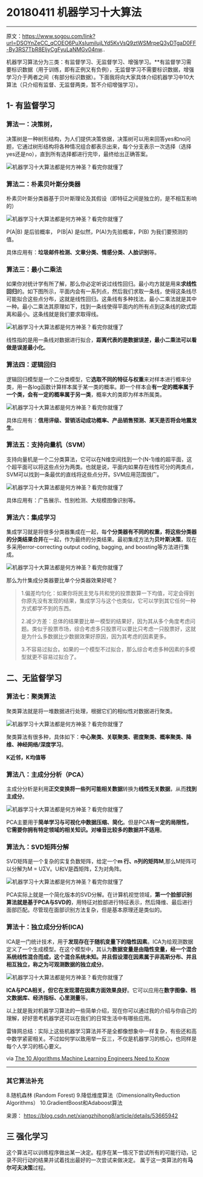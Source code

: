 # 20180411 机器学习十大算法

------

原文：https://www.sogou.com/link?url=DSOYnZeCC_qCOEO6PuXsIumilujLYd5KvVsQ9ztWSMrpeQ3yDTgaD0FF-By3RS7TbR8EljyCgFyuLaNMGv04nw..

机器学习算法分为三类：有监督学习、无监督学习、增强学习。**有监督学习需要标识数据（用于训练，即有正例又有负例），无监督学习不需要标识数据，增强学习介于两者之间（有部分标识数据）。下面我将向大家具体介绍机器学习中10大算法（只介绍有监督、无监督两类，暂不介绍增强学习）。



## 1- 有监督学习

### 算法一：决策树，

决策树是一种树形结构，为人们提供决策依据，决策树可以用来回答yes和no问题，它通过树形结构将各种情况组合都表示出来，每个分支表示一次选择（选择yes还是no），直到所有选择都进行完毕，最终给出正确答案。

![机器学习十大算法都是何方神圣？看完你就懂了](https://static.leiphone.com/uploads/new/article/740_740/201612/5853ee2fd8f31.gif)

### 算法二：朴素贝叶斯分类器

朴素贝叶斯分类器基于贝叶斯理论及其假设（即特征之间是独立的，是不相互影响的）

![机器学习十大算法都是何方神圣？看完你就懂了](https://static.leiphone.com/uploads/new/article/740_740/201612/5853ee8cc757b.png?imageMogr2/format/jpg/quality/90)

P(A|B) 是后验概率， P(B|A) 是似然，P(A)为先验概率，P(B) 为我们要预测的值。

具体应用有：**垃圾邮件检测、文章分类、情感分类、人脸识别**等。

### 算法三：最小二乘法

如果你对统计学有所了解，那么你必定听说过线性回归。最小均方就是用来**求线性回归**的。如下图所示，平面内会有一系列点，然后我们求取一条线，使得这条线尽可能拟合这些点分布，这就是线性回归。这条线有多种找法，最小二乘法就是其中一种。最小二乘法其原理如下，找到一条线使得平面内的所有点到这条线的欧式距离和最小。这条线就是我们要求取得线。

![机器学习十大算法都是何方神圣？看完你就懂了](https://static.leiphone.com/uploads/new/article/740_740/201612/5853eea97ca7e.png?imageMogr2/format/jpg/quality/90)

线性指的是用一条线对数据进行拟合，**距离代表的是数据误差，最小二乘法可以看做是误差最小化**。

### 算法四：逻辑回归

逻辑回归模型是一个二分类模型，它**选取不同的特征与权重**来对样本进行概率分类，用一各log函数计算样本属于某一类的概率。即一个样本会**有一定的概率属于一个类，会有一定的概率属于另一类**，概率大的类即为样本所属类。

![机器学习十大算法都是何方神圣？看完你就懂了](https://static.leiphone.com/uploads/new/article/740_740/201612/5853eec0aa2b9.png?imageMogr2/format/jpg/quality/90)

具体应用有：**信用评级、营销活动成功概率、产品销售预测、某天是否将会地震发生**。

### 算法五：支持向量机（SVM）

支持向量机是一个二分类算法，它可以在N维空间找到一个(N-1)维的超平面，这个超平面可以将这些点分为两类。也就是说，平面内如果存在线性可分的两类点，SVM可以找到一条最优的直线将这些点分开。SVM应用范围很广。

![机器学习十大算法都是何方神圣？看完你就懂了](https://static.leiphone.com/uploads/new/article/740_740/201612/5853eee76c7f1.png?imageMogr2/format/jpg/quality/90)

具体应用有：广告展示、性别检测、大规模图像识别等。

### 算法六：集成学习

集成学习就是将很多分类器集成在一起，每**个分类器有不同的权重，将这些分类器的分类结果合并**在一起，作为最终的分类结果。最初集成方法为**贝叶斯决策**，现在多采用error-correcting output coding, bagging, and boosting等方法进行集成。

![机器学习十大算法都是何方神圣？看完你就懂了](https://static.leiphone.com/uploads/new/article/740_740/201612/5853ed2f66ea8.png?imageMogr2/format/jpg/quality/90)

那么为什集成分类器要比单个分类器效果好呢？

> 1.偏差均匀化：如果你将民主党与共和党的投票数算一下均值，可定会得到你原先没有发现的结果，集成学习与这个也类似，它可以学到其它任何一种方式都学不到的东西。
>
> 2.减少方差：总体的结果要比单一模型的结果好，因为其从多个角度考虑问题。类似于股票市场，综合考虑多只股票可以要比只考虑一只股票好，这就是为什么多数据比少数据效果好原因，因为其考虑的因素更多。
>
> 3.不容易过拟合。如果的一个模型不过拟合，那么综合考虑多种因素的多模型就更不容易过拟合了。

## 二、无监督学习

### 算法七：聚类算法

聚类算法就是将一堆数据进行处理，根据它们的相似性对数据进行聚类。

![机器学习十大算法都是何方神圣？看完你就懂了](https://static.leiphone.com/uploads/new/article/740_740/201612/5853ed6be5455.png?imageMogr2/format/jpg/quality/90)

聚类算法有很多种，具体如下：**中心聚类、关联聚类、密度聚类、概率聚类、降维、神经网络/深度学习**。

**K近邻，K均值等**

### 算法八：主成分分析（PCA）

主成分分析是利用**正交变换将一些列可能相关数据**转换为**线性无关数据**，从而**找到主成分**。

![机器学习十大算法都是何方神圣？看完你就懂了](https://static.leiphone.com/uploads/new/article/740_740/201612/5853ed7fd8ae4.png?imageMogr2/format/jpg/quality/90)

PCA主要用于**简单学习与可视化中数据压缩、简化**。但是PCA**有一定的局限性，它需要你拥有特定领域的相关知识。对噪音比较多的数据并不适用**。

### 算法九：SVD矩阵分解

SVD矩阵是一个复杂的实复负数矩阵，给定一个**m 行、n列的矩阵M**,那么M矩阵可以分解为M = UΣV。U和V是酉矩阵，Σ为对角阵。

![机器学习十大算法都是何方神圣？看完你就懂了](https://static.leiphone.com/uploads/new/article/740_740/201612/5853eda20a57f.png?imageMogr2/format/jpg/quality/90)

PCA实际上就是一个简化版本的SVD分解。在计算机视觉领域，**第一个脸部识别算法就是基于PCA与SVD的**，用特征对脸部进行特征表示，然后降维、最后进行面部匹配。尽管现在面部识别方法复杂，但是基本原理还是类似的。

### 算法十：独立成分分析(ICA)

ICA是一门统计技术，用于**发现存在于随机变量下的隐性因素**。ICA为给观测数据定义了一个生成模型。在这个模型中，其认为**数据变量是由隐性变量，经一个混合系统线性混合而成，**这个混合系统未知。并且假设潜在因素属于非高斯分布、并且相互独立，称之为**可观测数据的独立成分**。

![机器学习十大算法都是何方神圣？看完你就懂了](https://static.leiphone.com/uploads/new/article/740_740/201612/5853edbf5d05a.png?imageMogr2/format/jpg/quality/90)

**ICA与PCA相关，但它在发现潜在因素方面效果良好**。它可以应用在**数字图像、档文数据库、经济指标、心里测量**等。

以上就是我对机器学习算法的一些简单介绍，现在你可以通过我的介绍与你自己的理解，好好思考机器学还可以在我们的日常生活中有哪些应用。

雷锋网总结：实际上这些机器学习算法并不是全都像想象中一样复杂，有些还和高中数学紧密相关。不过如何学以致用举一反三，不仅是机器学习的核心，也同样是每个人学习的核心要义。

via [The 10 Algorithms Machine Learning Engineers Need to Know](http://www.kdnuggets.com/2016/08/10-algorithms-machine-learning-engineers.html)

------



### 其它算法补充

8.随机森林 (Random Forest) 
9.降低维度算法（DimensionalityReduction Algorithms） 
10.GradientBoost和Adaboost算法

来源： https://blog.csdn.net/xiangzhihong8/article/details/53665942

## 三 强化学习

这个算法可以训练程序做出某一决定。程序在某一情况下尝试所有的可能行动，记录不同行动的结果并试着找出最好的一次尝试来做决定。 属于这一类算法的有**马尔可夫决策**过程。





